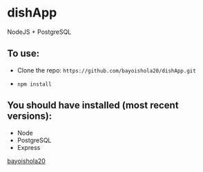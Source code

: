 # dishApp
NodeJS + PostgreSQL

## To use:
* Clone the repo: `https://github.com/bayoishola20/dishApp.git`

* `npm install`



## You should have installed (most recent versions):

* Node
* PostgreSQL
* Express



[bayoishola20](github.bayoishola20.io)